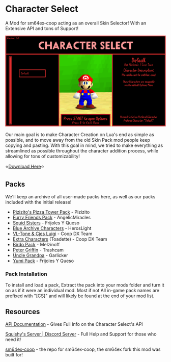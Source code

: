 # Character Select

 A Mod for sm64ex-coop acting as an overall Skin Selector! With an Extensive API and tons of Support!

 ![menu-preview](images/menu-preview.png)

 Our main goal is to make Character Creation on Lua's end as simple as possible, and to move away from the old Skin Pack mod people keep copying and pasting. With this goal in mind, we tried to make everything as streamlined as possible throughout the character addition process, while allowing for tons of customizability!

⭐[Download Here](https://github.com/Squishy6094/character-select-coop/releases)⭐

## Packs
We'll keep an archive of all user-made packs here, as well as our packs included with the initial release!

- [Pizizito's Pizza Tower Pack](https://github.com/Squishy6094/character-select-coop/raw/main/packs/char-select-pizza-tower-pack.zip) - Pizizito
- [Furry Friends Pack](https://github.com/Squishy6094/character-select-coop/raw/main/packs/char-select-furry-friends.zip) - AngelicMiracles
- [Squid Sisters](https://github.com/Squishy6094/character-select-coop/raw/main/packs/char-select-squid-sisters.zip) - Frijoles Y Queso
- [Blue Archive Characters](https://github.com/Squishy6094/character-select-coop/raw/main/packs/char-select-blue-archive.zip) - HerosLight
- [VL-Tone & Cjes Luigi](https://github.com/Squishy6094/character-select-coop/raw/main/packs/char-select-cjes-and-vl.zip) - Coop DX Team
- [Extra Characters](https://github.com/Squishy6094/character-select-coop/raw/main/packs/char-select-extra-chars.zip) (Toadette) - Coop DX Team
- [Birdo Pack](https://github.com/Squishy6094/character-select-coop/raw/main/packs/char-select-birdo.zip) - Melzinoff
- [Peter Griffin](https://github.com/Squishy6094/character-select-coop/raw/main/packs/char-select-peter-griffin.zip) - Trashcam
- [Uncle Grandpa](https://github.com/Squishy6094/character-select-coop/raw/main/packs/char-select-uncle-grandpa.zip) - Garlicker
- [Yumi Pack](https://github.com/Squishy6094/character-select-coop/raw/main/packs/char-select-yumi.zip) - Frijoles Y Queso

### Pack Installation
To install and load a pack, Extract the pack into your mods folder and turn it on as if it were an individual mod. Most if not All in-game pack names are prefixed with "[CS]" and will likely be found at the end of your mod list.

## Resources
 [API Documentation](API-doc.md) - Gives Full Info on the Character Select's API

 [Squishy's Server | Discord Server](https://discord.gg/2bg2FnFp6f) - Full Help and Support for those who need it!

 [sm64ex-coop](https://github.com/djoslin0/sm64ex-coop) - the repo for sm64ex-coop, the sm64ex fork this mod was built for!
